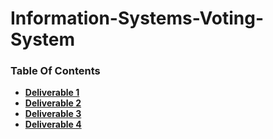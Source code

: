 # Information-Systems-Voting-System

### Table Of Contents
- **[Deliverable 1 ](https://github.com/Arian-Eidiz/Information-Systems-Voting-System/tree/master/Deliverable%201)**
- **[Deliverable 2 ](https://github.com/Arian-Eidiz/Information-Systems-Voting-System/tree/master/Deliverable%202)**
- **[Deliverable 3 ](https://github.com/Arian-Eidiz/Information-Systems-Voting-System/tree/master/Deliverable%203)**
- **[Deliverable 4 ](https://github.com/Arian-Eidiz/Information-Systems-Voting-System/tree/master/Deliverable%204)**
